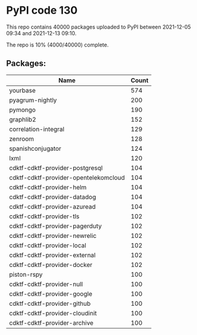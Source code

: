 # PyPI code 130

This repo contains 40000 packages uploaded to PyPI between 
2021-12-05 09:34 and 2021-12-13 09:10.

The repo is 10% (4000/40000) complete.

## Packages:

| Name  | Count |
| ----- | ----- |
| yourbase | 574 |
| pyagrum-nightly | 200 |
| pymongo | 190 |
| graphlib2 | 152 |
| correlation-integral | 129 |
| zenroom | 128 |
| spanishconjugator | 124 |
| lxml | 120 |
| cdktf-cdktf-provider-postgresql | 104 |
| cdktf-cdktf-provider-opentelekomcloud | 104 |
| cdktf-cdktf-provider-helm | 104 |
| cdktf-cdktf-provider-datadog | 104 |
| cdktf-cdktf-provider-azuread | 104 |
| cdktf-cdktf-provider-tls | 102 |
| cdktf-cdktf-provider-pagerduty | 102 |
| cdktf-cdktf-provider-newrelic | 102 |
| cdktf-cdktf-provider-local | 102 |
| cdktf-cdktf-provider-external | 102 |
| cdktf-cdktf-provider-docker | 102 |
| piston-rspy | 100 |
| cdktf-cdktf-provider-null | 100 |
| cdktf-cdktf-provider-google | 100 |
| cdktf-cdktf-provider-github | 100 |
| cdktf-cdktf-provider-cloudinit | 100 |
| cdktf-cdktf-provider-archive | 100 |



